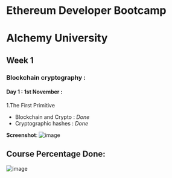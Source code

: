 # Ethereum Developer Bootcamp
# Alchemy University
## Week 1
### Blockchain cryptography : 
#### Day 1 : 1st November : 
1.The First Primitive 
  * Blockchain and Crypto : *Done*
  * Cryptographic hashes : *Done*

**Screenshot**:
    ![image](https://github.com/gunjanvjangra/Mentorship-Cohort-1.0/assets/124075942/fdd61d3e-9f29-4c5c-9222-4a5c3a932a3d)
## Course Percentage Done: 
![image](https://github.com/gunjanvjangra/Mentorship-Cohort-1.0/assets/124075942/583b9dad-0e3a-40e8-bf51-87734097627f)
